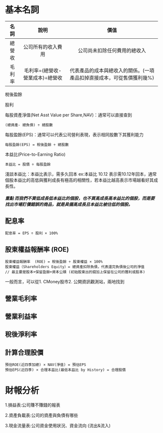 # 基本名詞
| 名詞 | 說明 | 價值 |
| :-------------: | :-------------: | :------------:|
| 總營收 | 公司所有的收入費用 | 公司尚未扣除任何費用的總收入 |
| 毛利率 | 毛利率=(總營收-營業成本)÷總營收 | 代表產品的成本與總收入的關係。(一項產品扣掉直接成本，可從售價獲利幾%)|


稅後盈餘

股利

每股資產淨值(Net Asst Value per Share,NAV)：通常可以直接查到

    (總資產- 總負債) ÷ 總股數


每股盈餘(EPS)：通常可以代表公司營利表現，表示相同股數下其獲利能力

    每股盈餘(EPS) = 稅後盈餘 ÷ 總股數

本益比(Price-to-Earning Ratio)

    本益比 = 股價 ÷ 每股盈餘
淺談本益比：本益比表示，需多久回本 ex:本益比 10.12 表示需10.12年回本，通常個股本益比的高低與獲利成長有極高的相關性，若本益比越高表示市場越看好其成長性。

##### 重點 而我們不買低成長低本益比的個股，也不買高成長高本益比的個股，而是要找出市場訂價錯誤的商品，就是具備高成長且本益比被估低的個股。



配息率
-----

    配息率 = EPS ÷ 股利 × 100%
股東權益報酬率 (ROE) 
-----
    股東權益報酬率  (ROE) = 稅後盈餘 ÷ 股東權益 × 100%
    股東權益（Shareholders Equity）= 總資產扣除負債，代表還完負債後公司的淨值 
    // 最主要是股本+保留盈餘+資本公積 (初始股東出的錢加上保留在公司的獲利或股本)
一般而言，可以從1. CMoney股市2. 公開資訊觀測站，兩地找到

營業毛利率
--------

營業利益率
---------
稅後淨利率
---------


## 計算合理股價
    預估ROE(近四季加總) × NAV(淨值) = 預估EPS
    預估EPS(近四季) × 合理本益比(最低本益比 by History) = 合理股價

# 財報分析

1.損益表:公司賺不賺錢的報表

2.資產負載表:公司的資產與負債有哪些

3.現金流量表:公司資金使用狀況、資金流向 (流出&流入)
